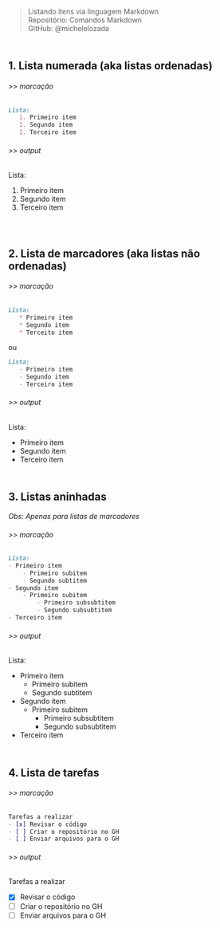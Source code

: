 > Listando itens via linguagem Markdown    
> Repositório: Comandos Markdown  
> GitHub: @michelelozada
&nbsp;
     
&nbsp;     
**1. Lista numerada (aka listas ordenadas)**  
---
###### >> marcação   
```markdown
Lista:
   1. Primeiro item 
   1. Segundo item 
   1. Terceiro item 
```

###### >> output
Lista:
   1. Primeiro item 
   2. Segundo item 
   3. Terceiro item    
&nbsp;
     
&nbsp;    
**2. Lista de marcadores (aka listas não ordenadas)**  
---
###### >> marcação  
```markdown
Lista:
   * Primeiro item 
   * Segundo item
   * Terceito item
```
ou

```markdown
Lista:
   - Primeiro item 
   - Segundo item
   - Terceiro item
```
  
###### >> output 
Lista:
   * Primeiro item 
   * Segundo item
   * Terceiro item
&nbsp;
     
&nbsp;     
**3. Listas aninhadas**  
---
*Obs: Apenas para listas de marcadores*  

###### >> marcação   
```markdown
Lista:
- Primeiro item 
	- Primeiro subitem
	- Segundo subtitem
- Segundo item 
	- Primeiro subitem
		- Primeiro subsubtitem
		- Segundo subsubtitem
- Terceiro item 
```
  
###### >> output
Lista:
- Primeiro item 
	- Primeiro subitem
	- Segundo subtitem
- Segundo item 
	- Primeiro subitem
		- Primeiro subsubtitem
		- Segundo subsubtitem
- Terceiro item 
&nbsp;
     
&nbsp;     
**4. Lista de tarefas**  
---
###### >> marcação  
```markdown
Tarefas a realizar
- [x] Revisar o código
- [ ] Criar o repositório no GH
- [ ] Enviar arquivos para o GH
```
###### >> output
Tarefas a realizar
- [x] Revisar o código
- [ ] Criar o repositório no GH
- [ ] Enviar arquivos para o GH